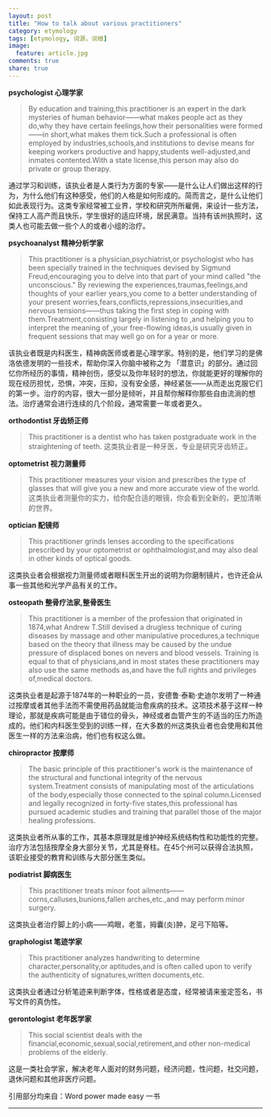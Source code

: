 ```yaml
---
layout: post
title: "How to talk about various practitioners"
category: etymology
tags: [etymology, 词源，词根]
image:
  feature: article.jpg
comments: true
share: true
---
```

**psychologist   心理学家**
>By education and training,this practitioner is an expert in the dark mysteries of human behavior——what makes people act as they do,why they have certain feelings,how their personalities were formed——in short,what makes them tick.Such a professional is often employed by industries,schools,and institutions to devise means for keeping workers productive and happy,students well-adjusted,and inmates contented.With a state license,this person may also do private or group therapy.
  
通过学习和训练，该执业者是人类行为方面的专家——是什么让人们做出这样的行为，为什么他们有这种感受，他们的人格是如何形成的。简而言之，是什么让他们如此表现行为。这类专家经常被工业界，学校和研究所所雇佣，来设计一些方法，保持工人高产而且快乐，学生很好的适应环境，居民满意。当持有该州执照时，这类人也可能去做一些个人的或者小组的治疗。

**psychoanalyst      精神分析学家**
>This practitioner is a physician,psychiatrist,or psychologist who has been specially trained in the techniques devised by Sigmund Freud,encouraging you to delve into that part of your mind called "the unconscious." By reviewing the experiences,traumas,feelings,and thoughts of your earlier years,you come to a better understanding of your present worries,fears,conflicts,repressions,insecurities,and nervous tensions——thus taking the first step in coping with them.Treatment,consisting largely in listening to ,and helping you to interpret the meaning of ,your free-flowing ideas,is usually given in frequent sessions that may well go on for a year or more.  

该执业者既是内科医生，精神病医师或者是心理学家。特别的是，他们学习的是佛洛依德发明的一些技术，帮助你深入你脑中被称之为 「潜意识」的部分。通过回忆你所经历的事情，精神创伤，感受以及你年轻时的想法，你就能更好的理解你的现在经历担忧，恐惧，冲突，压抑，没有安全感，神经紧张——从而走出克服它们的第一步。治疗的内容，很大一部分是倾听，并且帮你解释你那些自由流淌的想法。治疗通常会进行连续的几个阶段，通常需要一年或者更久。

**orthodontist          牙齿矫正师** 
>This practitioner is a dentist who has taken postgraduate work in the straightening of teeth.
这类执业者是一种牙医，专业是研究牙齿矫正。

**optometrist           视力测量师**
> This practitioner measures your vision and prescribes the type of glasses that will give you a new and more accurate view of the world.
这类执业者测量你的实力，给你配合适的眼镜，你会看到全新的，更加清晰的世界。
  
**optician                配镜师**
> This practitioner grinds lenses according to the specifications prescribed by your optometrist or ophthalmologist,and may also deal in other kinds of optical goods. 

这类执业者会根据视力测量师或者眼科医生开出的说明为你磨制镜片，也许还会从事一些其他和光学产品有关的工作。  

**osteopath            整骨疗法家,整骨医生**
>This practitioner is a member of the profession that originated in 1874,what Andrew T.Still devised a drugless technique of curing diseases by massage and other manipulative procedures,a technique based on the theory that illness may be caused by the undue pressure of displaced bones on nevers and blood vessels.
Training is equal to that of physicians,and in most states these practitioners may also use the same methods as,and have the full rights and privileges of,medical doctors.  

这类执业者是起源于1874年的一种职业的一员，安德鲁·泰勒·史迪尔发明了一种通过按摩或者其他手法而不需使用药品就能治愈疾病的技术。这项技术基于这样一种理论，那就是疾病可能是由于错位的骨头，神经或者血管产生的不适当的压力所造成的。他们和内科医生受到的训练一样，在大多数的州这类执业者也会使用和其他医生一样的方法来治病，他们也有权这么做。  

**chiropractor         按摩师** 
>The basic principle of this practitioner's work is the maintenance of the structural and functional integrity of the nervous system.Treatment consists of manipulating most of the articulations of the body,especially those connected to the spinal column.Licensed and legally recognized in forty-five states,this professional has pursued academic studies and training that parallel those of the major healing professions.  

这类执业者所从事的工作，其基本原理就是维护神经系统结构性和功能性的完整。治疗方法包括按摩全身大部分关节，尤其是脊柱。在45个州可以获得合法执照，该职业接受的教育和训练与大部分医生类似。

**podiatrist           脚病医生**  
>This practitioner treats minor foot ailments——corns,calluses,bunions,fallen arches,etc.,and may perform minor surgery.  

这类执业者治疗脚上的小病——鸡眼，老茧，拇囊(炎)肿，足弓下陷等。

**graphologist        笔迹学家**  
>This practitioner analyzes handwriting to determine character,personality,or aptitudes,and is often called upon to verify the authenticity of signatures,written documents,etc.

这类执业者通过分析笔迹来判断字体，性格或者是态度，经常被请来鉴定签名，书写文件的真伪性。

**gerontologist     老年医学家**  
>This social scientist deals with the financial,economic,sexual,social,retirement,and other non-medical problems of the elderly.

这是一类社会学家，解决老年人面对的财务问题，经济问题，性问题，社交问题，退休问题和其他非医疗问题。

引用部分均来自：Word power made easy 一书
*************